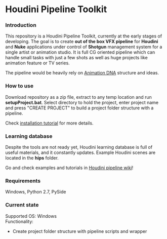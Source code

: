 # Houdini Pipeline Toolkit

### Introduction
This repository is a Houdini Pipeline Toolkit, currently at the early stages of developing. 
The goal is to create **out of the box VFX pipeline** for **Houdini** and **Nuke** applications under control of **Shotgun** management system
for a single artist or animation studio. It is full CG oriented pipeline which can handle small tasks with just a few shots as well as huge projects like animation feature or TV series.

The pipeline would be heavily rely on [Animation DNA](https://github.com/kiryha/AnimationDNA/wiki) structure and ideas.

### How to use
Download repository as a zip file, extract to any temp location and run **setupProject.bat**. 
Select directory to hold the project, enter project name and press "CREATE PROJECT" to build a project folder structure with a pipeline.

Check [installation tutorial](https://github.com/kiryha/Houdini/wiki/pipeline-tutorials#requirments-and-installation) for more details.

### Learning database
Despite the tools are not ready yet, Houdini learning database is full of useful materials, and it constantly updates.
Example Houdini scenes are located in the **hips** folder.
 
Go and check examples and tutorials in [Houdini pipeline wiki](https://github.com/kiryha/Houdini/wiki)!

### Requirements
Windows, Python 2.7, PySide

### Current state
Supported OS: Windows  
Functionality:  
- Create project folder structure with pipeline scripts and wrapper
